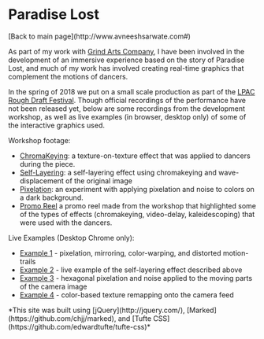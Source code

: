 <b>Paradise Lost</b>
===============
<div>[Back to main page](http://www.avneeshsarwate.com#)</div>


As part of my work with [Grind Arts Company](http://www.grindarts.com/), I have been involved in the development of an immersive experience based on the story of Paradise Lost, and much of my work has involved creating real-time graphics that complement the motions of dancers.

In the spring of 2018 we put on a small scale production as part of the [LPAC Rough Draft Festival](http://www.lpac.nyc/rough-draft-2018). Though official recordings of the performance have not been released yet, below are some recordings from the development workshop, as well as live examples (in browser, desktop only) of some of the interactive graphics used. 

Workshop footage:
- [ChromaKeying](https://www.instagram.com/p/BVjCoopAx3q/): a texture-on-texture effect that was applied to dancers during the piece.
- [Self-Layering](https://www.instagram.com/p/BggvgPLjZc9): a self-layering effect using chromakeying and wave-displacement of the original image
- [Pixelation](https://www.instagram.com/p/Bghe61Hhz4q): an experiment with applying pixelation and noise to colors on a dark background. 
- [Promo Reel](https://www.youtube.com/watch?v=adZlVNJmr44) a promo reel made from the workshop that highlighted some of the types of effects (chromakeying, video-delay, kaleidescoping) that were used with the dancers. 

Live Examples (Desktop Chrome only):
- [Example 1](https://avneeshsarwate.github.io/The_Force/?ae_peanutButter6) - pixelation, mirroring, color-warping, and distorted motion-trails
- [Example 2](https://avneeshsarwate.github.io/The_Force/?ae_peanutButter0) - live example of the self-layering effect described above
- [Example 3](https://avneeshsarwate.github.io/The_Force/?hexLumaDiffBlock) - hexagonal pixelation and noise applied to the moving parts of the camera image
- [Example 4](https://avneeshsarwate.github.io/The_Force/?ae_peanutButter7) - color-based texture remapping onto the camera feed


<footer>*This site was built using  [jQuery](http://jquery.com/), [Marked](https://github.com/chjj/marked), and [Tufte CSS](https://github.com/edwardtufte/tufte-css)*</footer>